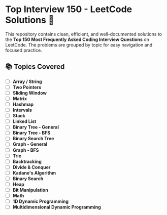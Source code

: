 # Top Interview 150 - LeetCode Solutions 🚀

This repository contains clean, efficient, and well-documented solutions to the **Top 150 Most Frequently Asked Coding Interview Questions** on LeetCode. The problems are grouped by topic for easy navigation and focused practice.

## 📚 Topics Covered

- [ ] **Array / String**
- [ ] **Two Pointers**
- [ ] **Sliding Window**
- [ ] **Matrix**
- [ ] **Hashmap**
- [ ] **Intervals**
- [ ] **Stack**
- [ ] **Linked List**
- [ ] **Binary Tree - General**
- [ ] **Binary Tree - BFS**
- [ ] **Binary Search Tree**
- [ ] **Graph - General**
- [ ] **Graph - BFS**
- [ ] **Trie**
- [ ] **Backtracking**
- [ ] **Divide & Conquer**
- [ ] **Kadane's Algorithm**
- [ ] **Binary Search**
- [ ] **Heap**
- [ ] **Bit Manipulation**
- [ ] **Math**
- [ ] **1D Dynamic Programming**
- [ ] **Multidimensional Dynamic Programming**

